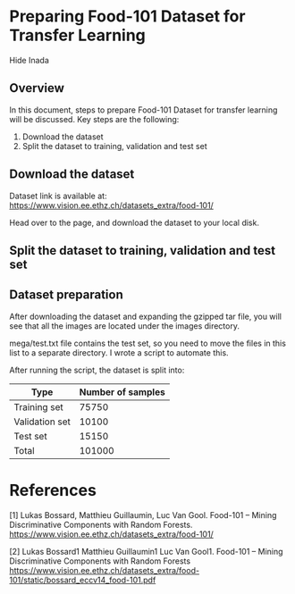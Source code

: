 # Preparing Food-101 Dataset for Transfer Learning
Hide Inada

## Overview
In this document, steps to prepare Food-101 Dataset for transfer learning will be discussed.
Key steps are the following:

1.  Download the dataset
2.  Split the dataset to training, validation and test set

## Download the dataset
Dataset link is available at:
https://www.vision.ee.ethz.ch/datasets_extra/food-101/

Head over to the page, and download the dataset to your local disk.

## Split the dataset to training, validation and test set

## Dataset preparation
After downloading the dataset and expanding the gzipped tar file, you will see that all the images are located under the images directory.

mega/test.txt file contains the test set, so you need to move the files in this list to a separate directory.
I wrote a script to automate this.

After running the script, the dataset is split into:

| Type | Number of samples |
|---|---|
| Training set | 75750 |
| Validation set | 10100 |
| Test set | 15150 |
| Total | 101000 |

# References
&#91;1&#93; Lukas Bossard, Matthieu Guillaumin, Luc Van Gool. Food-101 – Mining Discriminative Components with Random Forests. https://www.vision.ee.ethz.ch/datasets_extra/food-101/

&#91;2&#93; Lukas Bossard1 Matthieu Guillaumin1 Luc Van Gool1. Food-101 – Mining Discriminative Components with Random Forests
https://www.vision.ee.ethz.ch/datasets_extra/food-101/static/bossard_eccv14_food-101.pdf
